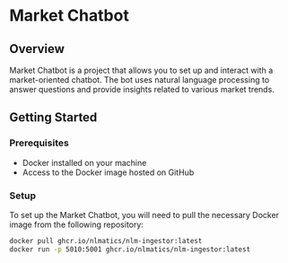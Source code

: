 # Market Chatbot

## Overview
Market Chatbot is a project that allows you to set up and interact with a market-oriented chatbot. The bot uses natural language processing to answer questions and provide insights related to various market trends.

## Getting Started

### Prerequisites
- Docker installed on your machine
- Access to the Docker image hosted on GitHub

### Setup

To set up the Market Chatbot, you will need to pull the necessary Docker image from the following repository:

```bash
docker pull ghcr.io/nlmatics/nlm-ingestor:latest
docker run -p 5010:5001 ghcr.io/nlmatics/nlm-ingestor:latest
